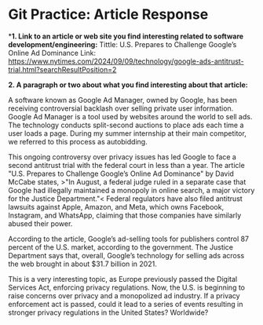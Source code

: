 # Git Practice: Article Response 

***1. Link to an article or web site you find interesting related to software development/engineering:**
Tittle: U.S. Prepares to Challenge Google’s Online Ad Dominance
Link: https://www.nytimes.com/2024/09/09/technology/google-ads-antitrust-trial.html?searchResultPosition=2

**2. A paragraph or two about what you find interesting about that article:**

A software known as Google Ad Manager, owned by Google, has been receiving controversial backlash over selling private user information. Google Ad Manager is a tool used by websites around the world to sell ads. The technology conducts split-second auctions to place ads each time a user loads a page. During my summer internship at their main competitor, we referred to this process as autobidding.

This ongoing controversy over privacy issues has led Google to face a second antitrust trial with the federal court in less than a year. The article "U.S. Prepares to Challenge Google’s Online Ad Dominance" by David McCabe states, >"In August, a federal judge ruled in a separate case that Google had illegally maintained a monopoly in online search, a major victory for the Justice Department."< Federal regulators have also filed antitrust lawsuits against Apple, Amazon, and Meta, which owns Facebook, Instagram, and WhatsApp, claiming that those companies have similarly abused their power.

According to the article, Google’s ad-selling tools for publishers control 87 percent of the U.S. market, according to the government. The Justice Department says that, overall, Google’s technology for selling ads across the web brought in about $31.7 billion in 2021.

This is a very interesting topic, as Europe previously passed the Digital Services Act, enforcing privacy regulations. Now, the U.S. is beginning to raise concerns over privacy and a monopolized ad industry. If a privacy enforcement act is passed, could it lead to a series of events resulting in stronger privacy regulations in the United States? Worldwide?
